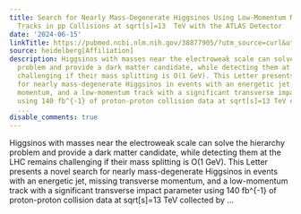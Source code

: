 ```yaml
---
title: Search for Nearly Mass-Degenerate Higgsinos Using Low-Momentum Mildly Displaced
  Tracks in pp Collisions at sqrt[s]=13  TeV with the ATLAS Detector
date: '2024-06-15'
linkTitle: https://pubmed.ncbi.nlm.nih.gov/38877905/?utm_source=curl&utm_medium=rss&utm_campaign=pubmed-2&utm_content=1FakS-2QOkCT8HsMOQP1bCRQ4YzyumYOmxmF0moLsQ3dFB1E9V&fc=20220326224207&ff=20240616180959&v=2.18.0.post9+e462414
source: heidelberg[Affiliation]
description: Higgsinos with masses near the electroweak scale can solve the hierarchy
  problem and provide a dark matter candidate, while detecting them at the LHC remains
  challenging if their mass splitting is O(1 GeV). This Letter presents a novel search
  for nearly mass-degenerate Higgsinos in events with an energetic jet, missing transverse
  momentum, and a low-momentum track with a significant transverse impact parameter
  using 140 fb^{-1} of proton-proton collision data at sqrt[s]=13 TeV collected by
  ...
disable_comments: true
---
```

Higgsinos with masses near the electroweak scale can solve the hierarchy problem and provide a dark matter candidate, while detecting them at the LHC remains challenging if their mass splitting is O(1 GeV). This Letter presents a novel search for nearly mass-degenerate Higgsinos in events with an energetic jet, missing transverse momentum, and a low-momentum track with a significant transverse impact parameter using 140 fb^{-1} of proton-proton collision data at sqrt[s]=13 TeV collected by ...